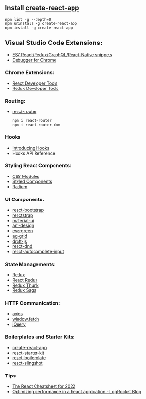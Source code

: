 ## Install [create-react-app](https://github.com/facebook/create-react-app)
```
npm list -g --depth=0
npm uninstall -g create-react-app
npm install -g create-react-app
```

## Visual Studio Code Extensions:
- [ES7 React/Redux/GraphQL/React-Native snippets](https://marketplace.visualstudio.com/items?itemName=dsznajder.es7-react-js-snippets)
- [Debugger for Chrome](https://marketplace.visualstudio.com/items?itemName=msjsdiag.debugger-for-chrome)

### Chrome Extensions:
- [React Developer Tools](https://chrome.google.com/webstore/detail/react-developer-tools/fmkadmapgofadopljbjfkapdkoienihi)
- [Redux Developer Tools](https://chrome.google.com/webstore/detail/redux-devtools/lmhkpmbekcpmknklioeibfkpmmfibljd)

### Routing:
- [react-router](https://github.com/ReactTraining/react-router)
  ```
  npm i react-router
  npm i react-router-dom
  ```
### Hooks
- [Introducing Hooks](https://reactjs.org/docs/hooks-intro.html)
- [Hooks API Reference](https://reactjs.org/docs/hooks-reference.html)

### Styling React Components:
- [CSS Modules](https://github.com/css-modules/css-modules)
- [Styled Components](https://github.com/styled-components/styled-components)
- [Radium](https://github.com/FormidableLabs/radium)

### UI Components:
- [react-bootstrap](https://github.com/react-bootstrap/react-bootstrap)
- [reactstrap](https://github.com/reactstrap/reactstrap)
- [material-ui](https://github.com/mui-org/material-ui)
- [ant-design](https://github.com/ant-design/ant-design)
- [evergreen](https://github.com/segmentio/evergreen)
- [ag-grid](https://github.com/ag-grid/ag-grid)
- [draft-js](https://github.com/facebook/draft-js)
- [react-dnd](https://github.com/react-dnd/react-dnd)
- [react-autocomplete-input](https://github.com/yury-dymov/react-autocomplete-input)

### State Managements:
- [Redux](https://redux.js.org/)
- [React Redux](https://github.com/reduxjs/react-redux)
- [Redux Thunk](https://github.com/reduxjs/redux-thunk)
- [Redux Saga](https://redux-saga.js.org/)

### HTTP Communication:
- [axios](https://github.com/axios/axios)
- [window.fetch](https://developer.mozilla.org/en-US/docs/Web/API/Fetch_API)
- [jQuery](https://api.jquery.com/jQuery.ajax/)

### Boilerplates and Starter Kits:
- [create-react-app](https://github.com/facebook/create-react-app)
- [react-starter-kit](https://github.com/kriasoft/react-starter-kit)
- [react-boilerplate](https://github.com/react-boilerplate/react-boilerplate)
- [react-slingshot](https://github.com/coryhouse/react-slingshot)

### Tips
- [The React Cheatsheet for 2022](https://www.freecodecamp.org/news/the-react-cheatsheet/)
- [Optimizing performance in a React application - LogRocket Blog](https://blog.logrocket.com/optimizing-performance-react-application/)
